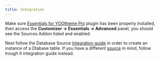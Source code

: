 ```yaml
---
title: Integration
---
```


Make sure [Essentials for YOOtheme Pro](../) plugin has been properly installed, then access the **Customizer -> Essentials -> Advanced** panel, you should see the Sources Addon listed and enabled.

Next follow the Database Source [integration guide](sources/providers/database#integration) in order to create an instance of a Dtabase table. If you have a different [source](sources/providers) in mind, follow trough it integration guide instead.
